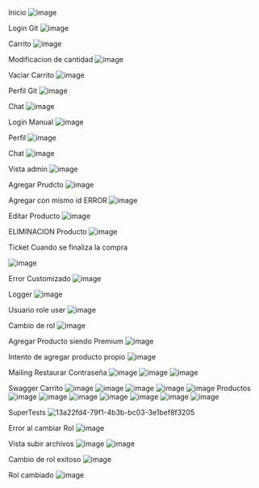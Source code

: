 Inicio
![image](https://github.com/Agusdelaa/Reestructuraci-n/assets/129866349/efb23771-f2e0-4fe9-ba6d-fd44fe3d5c99)

Login Git
![image](https://github.com/Agusdelaa/Reestructuraci-n/assets/129866349/9f46f937-e1da-4c81-9d12-1e7230aaf8cb)

Carrito
![image](https://github.com/Agusdelaa/Reestructuraci-n/assets/129866349/19b910a1-20ce-40ac-9908-19ee9664127f)

Modificacion de cantidad
![image](https://github.com/Agusdelaa/Reestructuraci-n/assets/129866349/2ce4811e-05e0-40d5-8943-5cbe892d1569)

Vaciar Carrito
![image](https://github.com/Agusdelaa/Reestructuraci-n/assets/129866349/ef86af11-e412-44b2-aba1-ef282faba9c4)

Perfil Git
![image](https://github.com/Agusdelaa/Reestructuraci-n/assets/129866349/aa6a83eb-187d-4dbb-9cd2-f2005f5174fb)

Chat
![image](https://github.com/Agusdelaa/Reestructuraci-n/assets/129866349/084542e5-0a8b-4d34-9120-36b2f6a97cc1)

Login Manual
![image](https://github.com/Agusdelaa/Reestructuraci-n/assets/129866349/99a063c1-f5b8-4e48-9b35-8588f5fc2c1f)

Perfil
![image](https://github.com/Agusdelaa/Reestructuraci-n/assets/129866349/f3df1670-2cd0-4428-9510-d8603f704af7)

Chat
![image](https://github.com/Agusdelaa/Reestructuraci-n/assets/129866349/79e7613a-566e-4f7c-8b35-83f83eb71780)

Vista admin
![image](https://github.com/Agusdelaa/Reestructuraci-n/assets/129866349/660b0606-a195-4504-9eed-d406d27eb81d)

Agregar Prudcto
![image](https://github.com/Agusdelaa/3er-Preentrega/assets/129866349/43eb709e-bbfd-492d-8774-64e5fd8db57a)

Agregar con mismo id ERROR
![image](https://github.com/Agusdelaa/3er-Preentrega/assets/129866349/6cf0a55f-134c-4999-ab4e-6d4c016dbd97)

Editar Producto
![image](https://github.com/Agusdelaa/3er-Preentrega/assets/129866349/33c10949-52c6-4bee-9fe6-05d1d85c50f2)

ELIMINACION Producto
![image](https://github.com/Agusdelaa/Reestructuraci-n/assets/129866349/fc346482-dc04-466b-8745-13b0f505823a)

Ticket Cuando se finaliza la compra

![image](https://github.com/Agusdelaa/3er-Preentrega/assets/129866349/54903537-0481-4b4a-afaa-dfe7722339b9)

Error Customizado
![image](https://github.com/Agusdelaa/3er-Preentrega/assets/129866349/3c698ce0-c525-42c8-a827-4395bbda5625)

Logger
![image](https://github.com/Agusdelaa/Entrega-Logger/assets/129866349/51bc025a-73bb-4ae0-b307-c441efc3da58)

Usuario role user
![image](https://github.com/Agusdelaa/Entrega-Logger/assets/129866349/06c6f9cf-1e40-4aa2-8cb4-460c6043cceb)

Cambio de rol
![image](https://github.com/Agusdelaa/3re-Practica-Integradora/assets/129866349/f0f8633d-452e-435f-89d3-3a4993d01699)

Agregar Producto siendo Premium
![image](https://github.com/Agusdelaa/3re-Practica-Integradora/assets/129866349/2d4f91d0-e965-4c8a-a2c0-5b119bb0f75b)

Intento de agregar producto propio
![image](https://github.com/Agusdelaa/3re-Practica-Integradora/assets/129866349/09249f02-5f40-4aeb-9602-01328eff953d)

Mailing Restaurar Contraseña
![image](https://github.com/Agusdelaa/3re-Practica-Integradora/assets/129866349/6c42c51f-0b53-4ef7-8760-3da478f34bd7)
![image](https://github.com/Agusdelaa/3re-Practica-Integradora/assets/129866349/d864e2ef-ded8-4ad8-a2e7-a1f82a14964c)
![image](https://github.com/Agusdelaa/3re-Practica-Integradora/assets/129866349/3f28a6ab-6bcc-407b-b72e-4ed0d9f64772)

Swagger
Carrito
![image](https://github.com/Agusdelaa/3re-Practica-Integradora/assets/129866349/8a0aebdd-a51b-498f-a9a0-e39c37e0ab30)
![image](https://github.com/Agusdelaa/Entrega-Swagger/assets/129866349/bb4a35df-a083-46e6-a578-ca8341b8a0f9)
![image](https://github.com/Agusdelaa/Entrega-Swagger/assets/129866349/c0c80ba3-3c16-4084-8d9e-d6bc69a4cb71)
![image](https://github.com/Agusdelaa/Entrega-Swagger/assets/129866349/00747605-18bf-490c-8877-799f2f1df551)
![image](https://github.com/Agusdelaa/Entrega-Swagger/assets/129866349/22f8f437-0213-4208-84ba-c3e878f74034)
Productos
![image](https://github.com/Agusdelaa/Entrega-Swagger/assets/129866349/962e2dcd-502a-4008-861d-75944d295f9a)
![image](https://github.com/Agusdelaa/Entrega-Swagger/assets/129866349/6bc301e9-3793-4cb2-a86c-45df0043ec2d)
![image](https://github.com/Agusdelaa/Entrega-Swagger/assets/129866349/2c0f9a86-da76-4c36-9b47-79f51b1a6abf)
![image](https://github.com/Agusdelaa/Entrega-Swagger/assets/129866349/4b717d11-7b58-4d21-9d13-c7e468b8ffcd)
![image](https://github.com/Agusdelaa/Entrega-Swagger/assets/129866349/bae9f06f-bd15-46e2-bdc1-baf9466d01f9)
![image](https://github.com/Agusdelaa/Entrega-Swagger/assets/129866349/f2e0d3cd-d3c2-433d-afc3-f5290010c485)
![image](https://github.com/Agusdelaa/Entrega-Swagger/assets/129866349/67d93010-a25d-4508-849a-d65eab2cea55)

SuperTests
![13a22fd4-79f1-4b3b-bc03-3e1bef8f3205](https://github.com/Agusdelaa/Entrega-SuperTests/assets/129866349/6cd754d1-e72b-4b19-8584-baf5d51b2443)

Error al cambiar Rol
![image](https://github.com/Agusdelaa/Entrega-SuperTests/assets/129866349/9dfa85d7-4f07-4bdf-96e6-3290e76cc61f)

Vista subir archivos
![image](https://github.com/Agusdelaa/Entrega-SuperTests/assets/129866349/f22d1bd1-25cc-42a0-a280-ea28da0a363d)
![image](https://github.com/Agusdelaa/Entrega-SuperTests/assets/129866349/6f644375-2df9-4c99-87cc-bf4d70c0bad2)

Cambio de rol exitoso
![image](https://github.com/Agusdelaa/Entrega-SuperTests/assets/129866349/3f8434fe-f5fa-46ad-8e80-1d292c9023d2)

Rol cambiado
![image](https://github.com/Agusdelaa/Entrega-SuperTests/assets/129866349/ca485d61-1355-4eaf-a841-651b7ac317a9)


